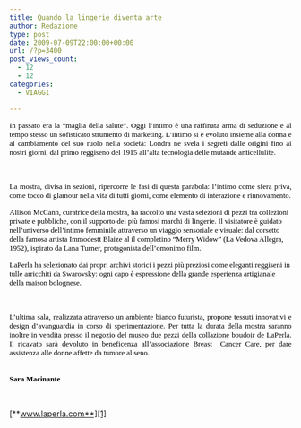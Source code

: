 ```yaml
---
title: Quando la lingerie diventa arte
author: Redazione
type: post
date: 2009-07-09T22:00:00+00:00
url: /?p=3400
post_views_count:
  - 12
  - 12
categories:
  - VIAGGI

---
```

<p class="MsoNormal" style="margin: 0cm 0cm 0pt; text&#45;align: justify">
  <span style="font&#45;size: 10pt; font&#45;family: Tahoma"><font color="#000000">In passato era la &ldquo;maglia della salute&rdquo;. Oggi l&#8217;intimo &egrave; una raffinata arma di seduzione e al tempo stesso un sofisticato strumento di marketing. L&#8217;intimo si &egrave; evoluto insieme alla donna e al cambiamento del suo ruolo nella societ&agrave;: Londra ne svela i segreti dalle origini fino ai nostri giorni, dal primo reggiseno del 1915 all&#8217;alta tecnologia delle mutande anticellulite.</font></span>
</p>

&nbsp;

<p class="MsoNormal" style="margin: 0cm 0cm 0pt; text&#45;align: justify">
  <span style="font&#45;size: 10pt; font&#45;family: Tahoma"><font color="#000000">La mostra, divisa in sezioni, ripercorre le fasi di questa parabola: l&#8217;intimo come sfera priva, come tocco di glamour nella vita di tutti giorni, come elemento di interazione e rinnovamento.</font></span>
</p>

<span style="font&#45;size: 10pt; font&#45;family: Tahoma"><font color="#000000">Allison McCann, curatrice della mostra, ha raccolto una vasta selezioni di pezzi tra collezioni private e pubbliche, con il supporto dei pi&ugrave; famosi marchi di lingerie. Il visitatore &egrave; guidato nell&#8217;universo dell&#8217;intimo femminile attraverso un viaggio sensoriale e visuale: dal corsetto della famosa artista Immodestt Blaize al il completino &ldquo;Merry Widow&rdquo; (La Vedova Allegra, 1952), ispirato da Lana Turner, protagonista dell&#8217;omonimo film. </font></span>

<span style="font&#45;size: 10pt; font&#45;family: Tahoma"><font color="#000000">LaPerla ha selezionato dai propri archivi storici i pezzi pi&ugrave; preziosi come eleganti reggiseni in tulle arricchiti da Swarovsky: ogni capo &egrave; espressione della grande esperienza artigianale della maison bolognese.</font></span>

&nbsp;

<p class="MsoNormal" style="margin: 0cm 0cm 0pt; text&#45;align: justify">
  <span style="font&#45;size: 10pt; font&#45;family: Tahoma"><font color="#000000">L&#8217;ultima sala, realizzata attraverso un ambiente bianco futurista, propone tessuti innovativi e design d&#8217;avanguardia in corso di sperimentazione. </font></span><span style="font&#45;size: 10pt; font&#45;family: Tahoma"><font color="#000000">Per tutta la durata della mostra saranno inoltre in vendita presso il negozio del museo due pezzi della collazione boudoir de LaPerla. Il ricavato sar&agrave; devoluto in beneficenza all&#8217;associazione Breast<span>&nbsp; </span>Cancer Care, per dare assistenza alle donne affette da tumore al seno.</font></span>
</p>

<p class="MsoNormal" style="margin: 0cm 0cm 0pt; text&#45;align: justify">
  &nbsp;
</p>

<span style="font&#45;size: 10pt; font&#45;family: Tahoma"><font color="#000000"><strong>Sara Macinante</strong></font></span><span style="font&#45;size: 10pt; font&#45;family: Tahoma"><font color="#000000">&nbsp;</font></span>

&nbsp;

[**www.laperla.com**][1]

 [1]: https://www.laperla.com